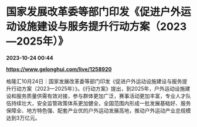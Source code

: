 # 国家发展改革委等部门印发《促进户外运动设施建设与服务提升行动方案（2023—2025年）》

**2023-10-24 00:44**

**https://www.gelonghui.com/live/1258920**

格隆汇10月24日｜国家发展改革委等部门印发《促进户外运动设施建设与服务提升行动方案（2023—2025年）》。《行动方案》提出，到2025年，户外运动设施建设和服务质量供需有效对接，参与群体更加广泛，赛事活动更加丰富，专业人才队伍持续壮大，安全监管政策体系更加健全，全国范围内形成一批发展基础好、服务保障全、地方特色强、配套产业优的户外运动发展高地，推动户外运动产业总规模达到3万亿元。